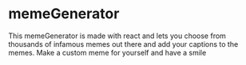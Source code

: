 # memeGenerator
This memeGenerator is made with react and lets you choose from thousands of infamous memes out there and add your captions to the memes.
Make a custom meme for yourself and have a smile 
